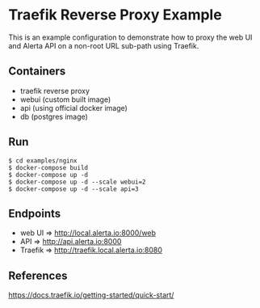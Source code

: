 # Traefik Reverse Proxy Example

This is an example configuration to demonstrate how to proxy
the web UI and Alerta API on a non-root URL sub-path using Traefik.

## Containers

- traefik reverse proxy
- webui (custom built image)
- api (using official docker image)
- db (postgres image)

## Run

    $ cd examples/nginx
    $ docker-compose build
    $ docker-compose up -d
    $ docker-compose up -d --scale webui=2
    $ docker-compose up -d --scale api=3

## Endpoints

- web UI => <http://local.alerta.io:8000/web>
- API    => <http://api.alerta.io:8000>
- Traefik => <http://traefik.local.alerta.io:8080>

## References

<https://docs.traefik.io/getting-started/quick-start/>
